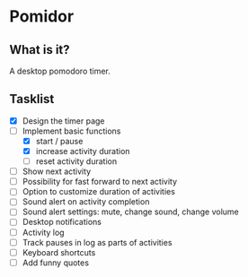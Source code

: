 # Pomidor

## What is it?

A desktop pomodoro timer.

## Tasklist

- [x] Design the timer page
- [ ] Implement basic functions
    - [x] start / pause
    - [x] increase activity duration 
    - [ ] reset activity duration 
- [ ] Show next activity
- [ ] Possibility for fast forward to next activity
- [ ] Option to customize duration of activities
- [ ] Sound alert on activity completion
- [ ] Sound alert settings: mute, change sound, change volume
- [ ] Desktop notifications
- [ ] Activity log
- [ ] Track pauses in log as parts of activities
- [ ] Keyboard shortcuts
- [ ] Add funny quotes
